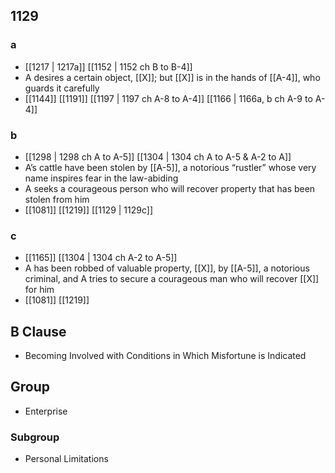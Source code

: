 ## 1129
### a
- [[1217 | 1217a]] [[1152 | 1152 ch B to B-4]] 
- A desires a certain object, [[X]]; but [[X]] is in the hands of [[A-4]], who guards it carefully
- [[1144]] [[1191]] [[1197 | 1197 ch A-8 to A-4]] [[1166 | 1166a, b ch A-9 to A-4]] 

### b
- [[1298 | 1298 ch A to A-5]] [[1304 | 1304 ch A to A-5 &amp; A-2 to A]] 
- A’s cattle have been stolen by [[A-5]], a notorious “rustler” whose very name inspires fear in the law-abiding
- A seeks a courageous person who will recover property that has been stolen from him
- [[1081]] [[1219]] [[1129 | 1129c]] 

### c
- [[1165]] [[1304 | 1304 ch A-2 to A-5]] 
- A has been robbed of valuable property, [[X]], by [[A-5]], a notorious criminal, and A tries to secure a courageous man who will recover [[X]] for him
- [[1081]] [[1219]] 

## B Clause
- Becoming Involved with Conditions in Which Misfortune is Indicated

## Group
- Enterprise

### Subgroup
- Personal Limitations

